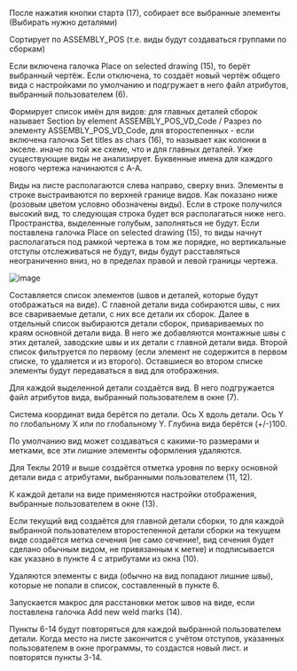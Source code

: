 После нажатия кнопки старта (17), собирает все выбранные элементы (Выбирать нужно деталями)

Сортирует по ASSEMBLY_POS (т.е. виды будут создаваться группами по сборкам)

Если включена галочка Place on selected drawing (15), то берёт выбранный чертёж. Если отключена, то создаёт новый чертёж общего вида с настройками по умолчанию и подгружает в него файл атрибутов, выбранный пользователем (6).

Формирует список имён для видов: для главных деталей сборок называет Section by element ASSEMBLY_POS_VD_Code / Разрез по элементу ASSEMBLY_POS_VD_Code, для второстепенных - если включена галочка Set titles as chars (16), то называет как колонки в экселе. иначе по той же схеме, что и для главных деталей. Уже существующие виды не анализирует. Буквенные имена для каждого нового чертежа начинаются с А-А.

Виды на листе располагаются слева направо, сверху вниз. Элементы в строке выстраиваются по верхней границе видов. Как показано ниже (розовым цветом условно обозначены виды). Если в строке получился высокий вид, то следующая строка будет вся располагаться ниже него. Пространства, выделенные голубым, заполняться не будут.
Если поставлена галочка Place on selected drawing (15), то виды начнут располагаться под рамкой чертежа в том же порядке, но вертикальные отступы отслеживаться не будут, виды будут расставляться неограниченно вниз, но в пределах правой и левой границы чертежа.

![image](https://user-images.githubusercontent.com/94370102/141787753-63161da0-c7a2-4629-9e85-51766e324511.png)

Составляется список элементов (швов и деталей, которые будут отображаться на виде). С главной детали вида собираются швы, с них все свариваемые детали, с них все детали их сборок. Далее в отдельный список выбираются детали сборок, привариваемых по краям основной детали вида. В него же добавляются монтажные швы с этих деталей, заводские швы и их детали с главной детали вида. Второй список фильтруется по первому (если элемент не содержится в первом списке, то удаляется и из второго). Оставшиеся во втором списке элементы будут передаваться в вид для отображения.

Для каждой выделенной детали создаётся вид. В него подгружается файл атрибутов вида, выбранный пользователем в окне (7). 

Система координат вида берётся по детали. Ось Х вдоль детали. Ось Y по глобальному Х или по глобальному Y. Глубина вида берётся (+/-)100.

По умолчанию вид может создаваться с какими-то размерами и метками, все эти лишние элементы оформления удаляются.

Для Теклы 2019 и выше создаётся отметка уровня по верху основной детали вида с атрибутами, выбранными пользователем (11, 12).

К каждой детали на виде применяются настройки отображения, выбранные пользователем в окне (13).

Если текущий вид создаётся для главной детали сборки, то для каждой выбранной пользователем второстепенной детали сборки на текущем виде создаётся метка сечения (не само сечение!, вид сечения будет сделано обычным видом, не привязанным к метке) и подписывается как указано в пункте 4 с атрибутами из окна (10).

Удаляются элементы с вида (обычно на вид попадают лишние швы), которые не попали в список, составленный в пункте 6.

Запускается макрос для расстановки меток швов на виде, если поставлена галочка Add new weld marks (14).

Пункты 6-14 будут повторяться для каждой выбранной пользователем детали. Когда место на листе закончится с учётом отступов, указанных пользователем в окне программы, то создастся новый лист. и повторятся пункты 3-14.
